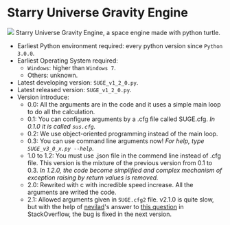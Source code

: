 # Starry Universe Gravity Engine
![](https://raw.githubusercontent.com/Alex-Github-Programmer/Starry-Universe-Gravity-Engine/master/images/simulation.png)
Starry Universe Gravity Engine, a space engine made with python turtle.
- Earliest Python environment required: every python version since `Python 3.0.0`.
- Earliest Operating System required: 
  - `Windows`: higher than `Windows 7`.
  - Others: unknown.
- Latest developing version: `SUGE_v1_2_0.py`.
- Latest released version: `SUGE_v1_2_0.py`.
- Version introduce:
  - 0.0: All the arguments are in the code and it uses a simple main loop to do all the calculation.
  - 0.1: You can configure arguments by a .cfg file called SUGE.cfg. _In 0.1.0 it is called `sus.cfg`._
  - 0.2: We use object-oriented programming instead of the main loop.
  - 0.3: You can use command line arguments now! _For help, type `SUGE_v3_0_x.py --help`._
  - 1.0 to 1.2: You must use .json file in the commend line instead of .cfg file. This version is the mixture of the previous version from 0.1 to 0.3. _In 1.2.0, the code become simplified and complex mechanism of exception raising by return values is removed._
  - 2.0: Rewrited with c with incredible speed increase. All the arguments are writed the code.
  - 2.1: Allowed arguments given in `SUGE.cfg2` file. v2.1.0 is quite slow, but with the help of [nevilad](https://stackoverflow.com/users/4240951/nevilad)'s answer to [this question](https://stackoverflow.com/questions/67145281/great-performance-decreasement-when-moving-the-getdc-code-into-a-thread?noredirect=1#comment118687277_67145281) in StackOverflow, the bug is fixed in the next version.
